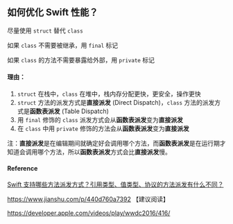 ## 如何优化 Swift 性能？

尽量使用 `struct` 替代 `class`

如果 `class` 不需要被继承，用 `final` 标记

如果 `class` 的方法不需要暴露给外部，用 `private` 标记

#### 理由：

1. `struct` 在栈中，`class` 在堆中，栈内存分配更快，更安全，操作更快
2. `struct` 方法的派发方式是**直接派发** (Direct Dispatch)，`class` 方法的派发方式是**函数表派发** (Table Dispatch)
3. 用 `final` 修饰的 `class` 派发方式会从**函数表派发**变为**直接派发**
4. 在 `class` 中用 `private` 修饰的方法会从**函数表派发**变为**直接派发**



注：**直接派发**是在编辑期间就确定好会调用哪个方法，而**函数表派发**是在运行期才知道会调用哪个方法，所以**函数表派发**方式会比**直接派发**慢。



#### Reference

[Swift 支持哪些方法派发方式？引用类型、值类型、协议的方法派发有什么不同？](https://github.com/RayJiang16/Swift-Review/blob/master/MD/多态/方法派发.md)

https://www.jianshu.com/p/440d760a7392 【建议阅读】

https://developer.apple.com/videos/play/wwdc2016/416/